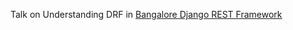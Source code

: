 Talk on Understanding DRF in [Bangalore Django REST Framework](http://www.meetup.com/Bangalore-Django-User-Group/events/222476599/)
